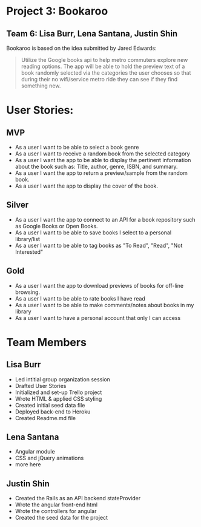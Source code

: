 # Project 3: **Bookaroo**
## Team 6: Lisa Burr, Lena Santana, Justin Shin
Bookaroo is based on the idea submitted by Jared Edwards:
> Utilize the Google books api to help metro commuters explore new reading options. The app will be able to hold the preview text of a book randomly selected via the categories the user chooses so that during their no wifi/service metro ride they can see if they find something new.

# User Stories:

## MVP
- As a user I want to be able to select a book genre
- As a user I want to receive a random book from the selected category
- As a user I want the app to be able to display the pertinent information about the book such as: Title, author, genre, ISBN, and summary.
- As a user I want the app to return a preview/sample from the random book.
- As a user I want the app to display the cover of the book.

## Silver
- As a user I want the app to connect to an API for a book repository such as Google Books or Open Books.
- As a user I want to be able to save books I select to a personal library/list
- As a user I want to be able to tag books as "To Read", "Read", "Not Interested"

## Gold
- As a user I want the app to download previews of books for off-line browsing.
- As a user I want to be able to rate books I have read
- As a user I want to be able to make comments/notes about books in my library
- As a user I want to have a personal account that only I can access

# Team Members

## Lisa Burr
- Led intitial group organization session
- Drafted User Stories
- Initialized and set-up Trello project
- Wrote HTML & applied CSS styling
- Created initial seed data file
- Deployed back-end to Heroku
- Created Readme.md file

## Lena Santana
- Angular module
- CSS and jQuery animations
- more here

## Justin Shin
- Created the Rails as an API backend stateProvider
- Wrote the angular front-end html
- Wrote the controllers for angular
- Created the seed data for the project
